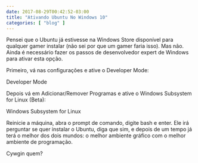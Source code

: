 ```yaml
---
date: 2017-08-29T00:42:52-03:00
title: "Ativando Ubuntu No Windows 10"
categories: [ "blog" ]
---
```

Pensei que o Ubuntu já estivesse na Windows Store disponível para qualquer gamer instalar (não sei por que um gamer faria isso). Mas não. Ainda é necessário fazer os passos de desenvolvedor expert de Windows para ativar esta opção.

Primeiro, vá nas configurações e ative o Developer Mode:

Developer Mode

Depois vá em Adicionar/Remover Programas e ative o Windows Subsystem for Linux (Beta):

Windows Subsystem for Linux

Reinicie a máquina, abra o prompt de comando, digite bash e enter. Ele irá perguntar se quer instalar o Ubuntu, diga que sim, e depois de um tempo já terá o melhor dos dois mundos: o melhor ambiente gráfico com o melhor ambiente de programação.

Cywgin quem?
